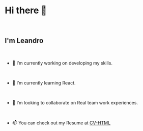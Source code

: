 # Hi there 👋

<br>

## I'm Leandro

<br>

- 🔭 I’m currently working on developing my skills.

<br>

- 🌱 I’m currently learning React.

<br>

- 👯 I’m looking to collaborate on Real team work experiences.

<br>

- 📫 You can check out my Resume at [CV-HTML](https://bit.ly/3BWIBSh)
